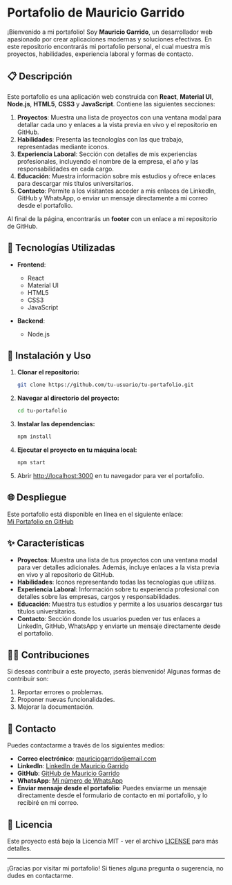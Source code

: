 
# Portafolio de Mauricio Garrido

¡Bienvenido a mi portafolio! Soy **Mauricio Garrido**, un desarrollador web apasionado por crear aplicaciones modernas y soluciones efectivas. En este repositorio encontrarás mi portafolio personal, el cual muestra mis proyectos, habilidades, experiencia laboral y formas de contacto.

## 📋 Descripción

Este portafolio es una aplicación web construida con **React**, **Material UI**, **Node.js**, **HTML5**, **CSS3** y **JavaScript**. Contiene las siguientes secciones:

1. **Proyectos**: Muestra una lista de proyectos con una ventana modal para detallar cada uno y enlaces a la vista previa en vivo y el repositorio en GitHub.
2. **Habilidades**: Presenta las tecnologías con las que trabajo, representadas mediante iconos.
3. **Experiencia Laboral**: Sección con detalles de mis experiencias profesionales, incluyendo el nombre de la empresa, el año y las responsabilidades en cada cargo.
4. **Educación**: Muestra información sobre mis estudios y ofrece enlaces para descargar mis títulos universitarios.
5. **Contacto**: Permite a los visitantes acceder a mis enlaces de LinkedIn, GitHub y WhatsApp, o enviar un mensaje directamente a mi correo desde el portafolio.

Al final de la página, encontrarás un **footer** con un enlace a mi repositorio de GitHub.

## 🚀 Tecnologías Utilizadas

- **Frontend**:
  - React
  - Material UI
  - HTML5
  - CSS3
  - JavaScript

- **Backend**:
  - Node.js

## 📂 Instalación y Uso

1. **Clonar el repositorio:**
   ```bash
   git clone https://github.com/tu-usuario/tu-portafolio.git
   ```

2. **Navegar al directorio del proyecto:**
   ```bash
   cd tu-portafolio
   ```

3. **Instalar las dependencias:**
   ```bash
   npm install
   ```

4. **Ejecutar el proyecto en tu máquina local:**
   ```bash
   npm start
   ```

5. Abrir [http://localhost:3000](http://localhost:3000) en tu navegador para ver el portafolio.

## 🌐 Despliegue

Este portafolio está disponible en línea en el siguiente enlace:  
[Mi Portafolio en GitHub](https://github.com/Mauricio9203/portfolio)

## ✨ Características

- **Proyectos**: Muestra una lista de tus proyectos con una ventana modal para ver detalles adicionales. Además, incluye enlaces a la vista previa en vivo y al repositorio de GitHub.
- **Habilidades**: Iconos representando todas las tecnologías que utilizas.
- **Experiencia Laboral**: Información sobre tu experiencia profesional con detalles sobre las empresas, cargos y responsabilidades.
- **Educación**: Muestra tus estudios y permite a los usuarios descargar tus títulos universitarios.
- **Contacto**: Sección donde los usuarios pueden ver tus enlaces a LinkedIn, GitHub, WhatsApp y enviarte un mensaje directamente desde el portafolio.

## 👨‍💻 Contribuciones

Si deseas contribuir a este proyecto, ¡serás bienvenido! Algunas formas de contribuir son:

1. Reportar errores o problemas.
2. Proponer nuevas funcionalidades.
3. Mejorar la documentación.

## 💬 Contacto

Puedes contactarme a través de los siguientes medios:

- **Correo electrónico**: mauriciogarrido@email.com
- **LinkedIn**: [LinkedIn de Mauricio Garrido](https://www.linkedin.com/in/mauriciogarrido)
- **GitHub**: [GitHub de Mauricio Garrido](https://github.com/Mauricio9203)
- **WhatsApp**: [Mi número de WhatsApp](https://wa.me/tu-numero)
- **Enviar mensaje desde el portafolio**: Puedes enviarme un mensaje directamente desde el formulario de contacto en mi portafolio, y lo recibiré en mi correo.

## 📝 Licencia

Este proyecto está bajo la Licencia MIT - ver el archivo [LICENSE](LICENSE) para más detalles.

---

¡Gracias por visitar mi portafolio! Si tienes alguna pregunta o sugerencia, no dudes en contactarme.
